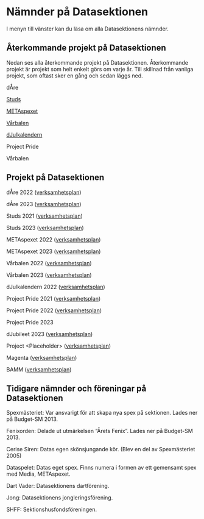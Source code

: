 # Nämnder på Datasektionen

I menyn till vänster kan du läsa om alla Datasektionens nämnder.

## Återkommande projekt på Datasektionen
Nedan ses alla återkommande projekt på Datasektionen. Återkommande projekt är projekt som helt enkelt görs om varje år. Till skillnad från vanliga projekt, som oftast sker en gång och sedan läggs ned.

dÅre

[Studs](https://studieresan.se)

[METAspexet](http://metaspexet.se)

[Vårbalen](https://www.facebook.com/dvarbalen/?fref=tag)

[dJulkalendern](https://djul.datasektionen.se/)

Project Pride

Vårbalen

## Projekt på Datasektionen

dÅre 2022 ([verksamhetsplan](https://static.datasektionen.se/verksamhetsplaner/vp_dare_2022.pdf))

dÅre 2023 ([verksamhetsplan](https://yoggi.datasektionen.se/verksamhetsplaner/vp_dare_2023.pdf))

Studs 2021 ([verksamhetsplan](https://static.datasektionen.se/verksamhetsplaner/vp_studs_2021))

Studs 2023 ([verksamhetsplan](https://yoggi.datasektionen.se/verksamhetsplaner/vp_studs_2023.pdf))

METAspexet 2022 ([verksamhetsplan](https://static.datasektionen.se/verksamhetsplaner/vp_metaspexet_22))

METAspexet 2023 ([verksamhetsplan](https://yoggi.datasektionen.se/verksamhetsplaner/vp_metaspexet_23.pdf))

Vårbalen 2022 ([verksamhetsplan](https://static.datasektionen.se/verksamhetsplaner/vp_varbal_2022))

Vårbalen 2023 ([verksamhetsplan](https://yoggi.datasektionen.se/verksamhetsplaner/vp_varbal_2023.pdf))

dJulkalendern 2022 ([verksamhetsplan](https://yoggi.datasektionen.se/verksamhetsplaner/vp_djulkalendern_2022.pdf))

Project Pride 2021 ([verksamhetsplan](https://static.datasektionen.se/verksamhetsplaner/vp_project_pride_2021.pdf))

Project Pride 2022 ([verksamhetsplan](https://yoggi.datasektionen.se/verksamhetsplaner/vp_project_pride_2022.pdf))

Project Pride 2023

dJubileet 2023 ([verksamhetsplan](https://yoggi.datasektionen.se/verksamhetsplaner/vp_djubileet_2023.pdf))

Project &lt;Placeholder&gt; ([verksamhetsplan](https://yoggi.datasektionen.se/verksamhetsplaner/vp_placeholder_2022.pdf))

Magenta ([verksamhetsplan](https://yoggi.datasektionen.se/verksamhetsplaner/vp_magenta_2022.pdf))

BAMM ([verksamhetsplan](https://yoggi.datasektionen.se/verksamhetsplaner/vp_bamm_2022.pdf))

## Tidigare nämnder och föreningar på Datasektionen

Spexmästeriet: Var ansvarigt för att skapa nya spex på sektionen. Lades ner på Budget-SM 2013.

Fenixorden: Delade ut utmärkelsen “Årets Fenix”. Lades ner på Budget-SM 2013.

Cerise Siren: Datas egen skönsjungande kör. (Blev en del av Spexmästeriet 2005)

Dataspelet: Datas eget spex. Finns numera i formen av ett gemensamt spex med Media, METAspexet.

Dart Vader: Datasektionens dartförening.

Jong: Datasektionens jongleringsförening.

SHFF: Sektionshusfondsföreningen.
